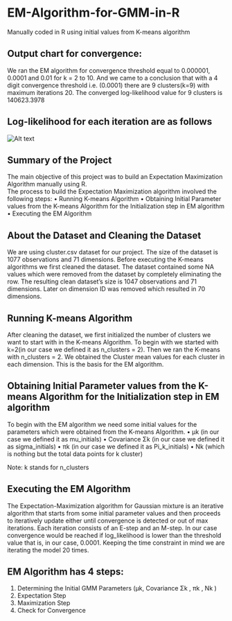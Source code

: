 # EM-Algorithm-for-GMM-in-R
Manually coded in R using initial values from K-means algorithm

## Output chart for convergence:
We ran the EM algorithm for convergence threshold equal to 0.000001, 0.0001 and 0.01 for k = 2 to 10. And we came to a conclusion that with a 4 digit convergence threshold i.e. (0.0001) there are 9 clusters(k=9) with maximum iterations 20.
The converged log-likelihood value for 9 clusters is 140623.3978

## Log-likelihood for each iteration are as follows

![Alt text](file:///Users/rohan/Desktop/Screenshots/Screen%20Shot%202018-04-03%20at%2011.10.20%20PM.png)
 
## Summary of the Project
The main objective of this project was to build an Expectation Maximization Algorithm manually using R.  
The process to build the Expectation Maximization algorithm involved the following steps:
•	Running K-means Algorithm
•	Obtaining Initial Parameter values from the K-means Algorithm for the Initialization step in EM algorithm
•	Executing the EM Algorithm

## About the Dataset and Cleaning the Dataset
We are using cluster.csv dataset for our project. The size of the dataset is 1077 observations and 71 dimensions.  Before executing the K-means algorithms we first cleaned the dataset. The dataset contained some NA values which were removed from the dataset by completely eliminating the row. The resulting clean dataset’s size is 1047 observations and 71 dimensions. Later on dimension ID was removed which resulted in 70 dimensions.

## Running K-means Algorithm
After cleaning the dataset, we first initialized the number of clusters we want to start with in the K-means Algorithm. To begin with we started with k=2(in our case we defined it as n_clusters = 2). Then we ran the K-means with n_clusters = 2. We obtained the Cluster mean values for each cluster in each dimension. This is the basis for the EM algorithm.

## Obtaining Initial Parameter values from the K-means Algorithm for the Initialization step in EM algorithm
To begin with the EM algorithm we need some initial values for the parameters which were obtained from the K-means Algorithm. 
•	 μk  (in our case we defined it as mu_initials)
•	 Covariance Σk  (in our case we defined it as sigma_initials)
•	  πk  (in our case we defined it as Pi_k_initials)
•	 Nk  (which is nothing but the total data points for k cluster)

Note: k stands for n_clusters

## Executing the EM Algorithm
The Expectation-Maximization algorithm for Gaussian mixture is an iterative algorithm that starts from some initial parameter values and then proceeds to iteratively update either until convergence is detected or out of max iterations. Each iteration consists of an E-step and an M-step.
In our case convergence would be reached if log_likelihood is lower than the threshold value that is, in our case, 0.0001. Keeping the time constraint in mind we are iterating the model 20 times. 

## EM Algorithm has 4 steps:
1.	Determining the Initial GMM Parameters (μk, Covariance Σk  , πk , Nk )
2.	Expectation Step
3.	Maximization Step
4.	Check for Convergence
